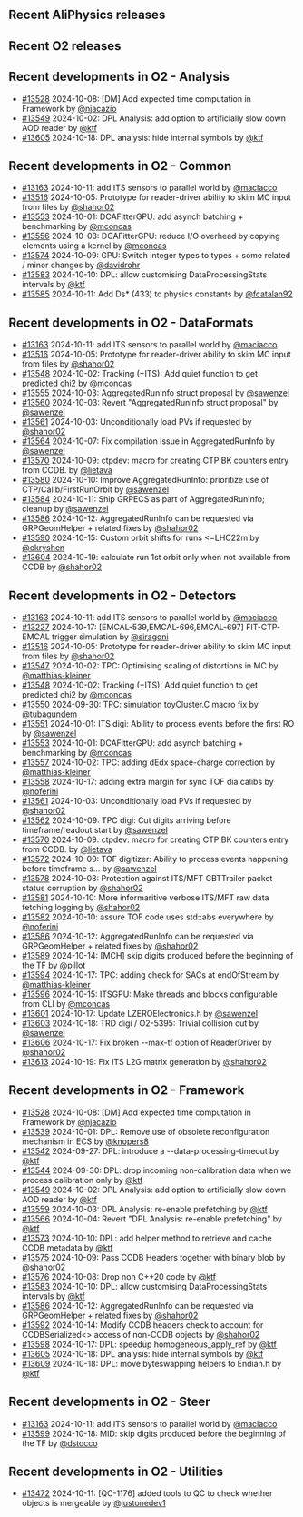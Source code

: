 ## Recent AliPhysics releases
## Recent O2 releases
## Recent developments in O2 - Analysis
- [\#13528](https://github.com/AliceO2Group/AliceO2/pull/13528) 2024-10-08: [DM] Add expected time computation in Framework by [@njacazio](https://github.com/njacazio)
- [\#13549](https://github.com/AliceO2Group/AliceO2/pull/13549) 2024-10-02: DPL Analysis: add option to artificially slow down AOD reader by [@ktf](https://github.com/ktf)
- [\#13605](https://github.com/AliceO2Group/AliceO2/pull/13605) 2024-10-18: DPL analysis: hide internal symbols by [@ktf](https://github.com/ktf)
## Recent developments in O2 - Common
- [\#13163](https://github.com/AliceO2Group/AliceO2/pull/13163) 2024-10-11: add ITS sensors to parallel world by [@maciacco](https://github.com/maciacco)
- [\#13516](https://github.com/AliceO2Group/AliceO2/pull/13516) 2024-10-05: Prototype for reader-driver ability to skim MC input from files by [@shahor02](https://github.com/shahor02)
- [\#13553](https://github.com/AliceO2Group/AliceO2/pull/13553) 2024-10-01: DCAFitterGPU: add asynch batching + benchmarking by [@mconcas](https://github.com/mconcas)
- [\#13556](https://github.com/AliceO2Group/AliceO2/pull/13556) 2024-10-03: DCAFitterGPU: reduce I/O overhead by copying elements using a kernel by [@mconcas](https://github.com/mconcas)
- [\#13574](https://github.com/AliceO2Group/AliceO2/pull/13574) 2024-10-09: GPU: Switch integer types to <cstdint> types + some related / minor changes by [@davidrohr](https://github.com/davidrohr)
- [\#13583](https://github.com/AliceO2Group/AliceO2/pull/13583) 2024-10-10: DPL: allow customising DataProcessingStats intervals by [@ktf](https://github.com/ktf)
- [\#13585](https://github.com/AliceO2Group/AliceO2/pull/13585) 2024-10-11: Add Ds* (433) to physics constants by [@fcatalan92](https://github.com/fcatalan92)
## Recent developments in O2 - DataFormats
- [\#13163](https://github.com/AliceO2Group/AliceO2/pull/13163) 2024-10-11: add ITS sensors to parallel world by [@maciacco](https://github.com/maciacco)
- [\#13516](https://github.com/AliceO2Group/AliceO2/pull/13516) 2024-10-05: Prototype for reader-driver ability to skim MC input from files by [@shahor02](https://github.com/shahor02)
- [\#13548](https://github.com/AliceO2Group/AliceO2/pull/13548) 2024-10-02: Tracking (+ITS): Add quiet function to get predicted chi2 by [@mconcas](https://github.com/mconcas)
- [\#13555](https://github.com/AliceO2Group/AliceO2/pull/13555) 2024-10-03: AggregatedRunInfo struct proposal by [@sawenzel](https://github.com/sawenzel)
- [\#13560](https://github.com/AliceO2Group/AliceO2/pull/13560) 2024-10-03: Revert "AggregatedRunInfo struct proposal" by [@sawenzel](https://github.com/sawenzel)
- [\#13561](https://github.com/AliceO2Group/AliceO2/pull/13561) 2024-10-03: Unconditionally load PVs if requested by [@shahor02](https://github.com/shahor02)
- [\#13564](https://github.com/AliceO2Group/AliceO2/pull/13564) 2024-10-07: Fix compilation issue in AggregatedRunInfo by [@sawenzel](https://github.com/sawenzel)
- [\#13570](https://github.com/AliceO2Group/AliceO2/pull/13570) 2024-10-09: ctpdev: macro for creating CTP BK counters entry from CCDB. by [@lietava](https://github.com/lietava)
- [\#13580](https://github.com/AliceO2Group/AliceO2/pull/13580) 2024-10-10: Improve AggregatedRunInfo: prioritize use of CTP/Calib/FirstRunOrbit by [@sawenzel](https://github.com/sawenzel)
- [\#13584](https://github.com/AliceO2Group/AliceO2/pull/13584) 2024-10-11: Ship GRPECS as part of AggregatedRunInfo; cleanup by [@sawenzel](https://github.com/sawenzel)
- [\#13586](https://github.com/AliceO2Group/AliceO2/pull/13586) 2024-10-12: AggregatedRunInfo can be requested via GRPGeomHelper + related fixes by [@shahor02](https://github.com/shahor02)
- [\#13590](https://github.com/AliceO2Group/AliceO2/pull/13590) 2024-10-15: Custom orbit shifts for runs <=LHC22m by [@ekryshen](https://github.com/ekryshen)
- [\#13604](https://github.com/AliceO2Group/AliceO2/pull/13604) 2024-10-19: calculate run 1st orbit only when not available from CCDB by [@shahor02](https://github.com/shahor02)
## Recent developments in O2 - Detectors
- [\#13163](https://github.com/AliceO2Group/AliceO2/pull/13163) 2024-10-11: add ITS sensors to parallel world by [@maciacco](https://github.com/maciacco)
- [\#13227](https://github.com/AliceO2Group/AliceO2/pull/13227) 2024-10-17: [EMCAL-539,EMCAL-696,EMCAL-697] FIT-CTP-EMCAL trigger simulation by [@siragoni](https://github.com/siragoni)
- [\#13516](https://github.com/AliceO2Group/AliceO2/pull/13516) 2024-10-05: Prototype for reader-driver ability to skim MC input from files by [@shahor02](https://github.com/shahor02)
- [\#13547](https://github.com/AliceO2Group/AliceO2/pull/13547) 2024-10-02: TPC: Optimising scaling of distortions in MC by [@matthias-kleiner](https://github.com/matthias-kleiner)
- [\#13548](https://github.com/AliceO2Group/AliceO2/pull/13548) 2024-10-02: Tracking (+ITS): Add quiet function to get predicted chi2 by [@mconcas](https://github.com/mconcas)
- [\#13550](https://github.com/AliceO2Group/AliceO2/pull/13550) 2024-09-30: TPC: simulation toyCluster.C macro fix by [@tubagundem](https://github.com/tubagundem)
- [\#13551](https://github.com/AliceO2Group/AliceO2/pull/13551) 2024-10-01: ITS digi: Ability to process events before the first RO by [@sawenzel](https://github.com/sawenzel)
- [\#13553](https://github.com/AliceO2Group/AliceO2/pull/13553) 2024-10-01: DCAFitterGPU: add asynch batching + benchmarking by [@mconcas](https://github.com/mconcas)
- [\#13557](https://github.com/AliceO2Group/AliceO2/pull/13557) 2024-10-02: TPC: adding dEdx space-charge correction by [@matthias-kleiner](https://github.com/matthias-kleiner)
- [\#13558](https://github.com/AliceO2Group/AliceO2/pull/13558) 2024-10-17: adding extra margin for sync TOF dia calibs by [@noferini](https://github.com/noferini)
- [\#13561](https://github.com/AliceO2Group/AliceO2/pull/13561) 2024-10-03: Unconditionally load PVs if requested by [@shahor02](https://github.com/shahor02)
- [\#13562](https://github.com/AliceO2Group/AliceO2/pull/13562) 2024-10-09: TPC digi: Cut digits arriving before timeframe/readout start by [@sawenzel](https://github.com/sawenzel)
- [\#13570](https://github.com/AliceO2Group/AliceO2/pull/13570) 2024-10-09: ctpdev: macro for creating CTP BK counters entry from CCDB. by [@lietava](https://github.com/lietava)
- [\#13572](https://github.com/AliceO2Group/AliceO2/pull/13572) 2024-10-09: TOF digitizer: Ability to process events happening before timeframe s… by [@sawenzel](https://github.com/sawenzel)
- [\#13578](https://github.com/AliceO2Group/AliceO2/pull/13578) 2024-10-08: Protection against ITS/MFT GBTTrailer packet status corruption by [@shahor02](https://github.com/shahor02)
- [\#13581](https://github.com/AliceO2Group/AliceO2/pull/13581) 2024-10-10: More informaritive verbose ITS/MFT raw data fetching logging by [@shahor02](https://github.com/shahor02)
- [\#13582](https://github.com/AliceO2Group/AliceO2/pull/13582) 2024-10-10: assure TOF code uses std::abs everywhere by [@noferini](https://github.com/noferini)
- [\#13586](https://github.com/AliceO2Group/AliceO2/pull/13586) 2024-10-12: AggregatedRunInfo can be requested via GRPGeomHelper + related fixes by [@shahor02](https://github.com/shahor02)
- [\#13589](https://github.com/AliceO2Group/AliceO2/pull/13589) 2024-10-14: [MCH] skip digits produced before the beginning of the TF by [@pillot](https://github.com/pillot)
- [\#13594](https://github.com/AliceO2Group/AliceO2/pull/13594) 2024-10-17: TPC: adding check for SACs at endOfStream by [@matthias-kleiner](https://github.com/matthias-kleiner)
- [\#13596](https://github.com/AliceO2Group/AliceO2/pull/13596) 2024-10-15: ITSGPU: Make threads and blocks configurable from CLI by [@mconcas](https://github.com/mconcas)
- [\#13601](https://github.com/AliceO2Group/AliceO2/pull/13601) 2024-10-17: Update LZEROElectronics.h by [@sawenzel](https://github.com/sawenzel)
- [\#13603](https://github.com/AliceO2Group/AliceO2/pull/13603) 2024-10-18: TRD digi / O2-5395: Trivial collision cut by [@sawenzel](https://github.com/sawenzel)
- [\#13606](https://github.com/AliceO2Group/AliceO2/pull/13606) 2024-10-17: Fix broken --max-tf option of ReaderDriver by [@shahor02](https://github.com/shahor02)
- [\#13613](https://github.com/AliceO2Group/AliceO2/pull/13613) 2024-10-19: Fix ITS L2G matrix generation by [@shahor02](https://github.com/shahor02)
## Recent developments in O2 - Framework
- [\#13528](https://github.com/AliceO2Group/AliceO2/pull/13528) 2024-10-08: [DM] Add expected time computation in Framework by [@njacazio](https://github.com/njacazio)
- [\#13539](https://github.com/AliceO2Group/AliceO2/pull/13539) 2024-10-01: DPL: Remove use of obsolete reconfiguration mechanism in ECS by [@knopers8](https://github.com/knopers8)
- [\#13542](https://github.com/AliceO2Group/AliceO2/pull/13542) 2024-09-27: DPL: introduce a --data-processing-timeout by [@ktf](https://github.com/ktf)
- [\#13544](https://github.com/AliceO2Group/AliceO2/pull/13544) 2024-09-30: DPL: drop incoming non-calibration data when we process calibration only by [@ktf](https://github.com/ktf)
- [\#13549](https://github.com/AliceO2Group/AliceO2/pull/13549) 2024-10-02: DPL Analysis: add option to artificially slow down AOD reader by [@ktf](https://github.com/ktf)
- [\#13559](https://github.com/AliceO2Group/AliceO2/pull/13559) 2024-10-03: DPL Analysis: re-enable prefetching by [@ktf](https://github.com/ktf)
- [\#13566](https://github.com/AliceO2Group/AliceO2/pull/13566) 2024-10-04: Revert "DPL Analysis: re-enable prefetching" by [@ktf](https://github.com/ktf)
- [\#13573](https://github.com/AliceO2Group/AliceO2/pull/13573) 2024-10-10: DPL: add helper method to retrieve and cache CCDB metadata by [@ktf](https://github.com/ktf)
- [\#13575](https://github.com/AliceO2Group/AliceO2/pull/13575) 2024-10-09: Pass CCDB Headers together with binary blob by [@shahor02](https://github.com/shahor02)
- [\#13576](https://github.com/AliceO2Group/AliceO2/pull/13576) 2024-10-08: Drop non C++20 code by [@ktf](https://github.com/ktf)
- [\#13583](https://github.com/AliceO2Group/AliceO2/pull/13583) 2024-10-10: DPL: allow customising DataProcessingStats intervals by [@ktf](https://github.com/ktf)
- [\#13586](https://github.com/AliceO2Group/AliceO2/pull/13586) 2024-10-12: AggregatedRunInfo can be requested via GRPGeomHelper + related fixes by [@shahor02](https://github.com/shahor02)
- [\#13592](https://github.com/AliceO2Group/AliceO2/pull/13592) 2024-10-14: Modify CCDB headers check to account for CCDBSerialized<> access of non-CCDB objects by [@shahor02](https://github.com/shahor02)
- [\#13598](https://github.com/AliceO2Group/AliceO2/pull/13598) 2024-10-17: DPL: speedup homogeneous_apply_ref by [@ktf](https://github.com/ktf)
- [\#13605](https://github.com/AliceO2Group/AliceO2/pull/13605) 2024-10-18: DPL analysis: hide internal symbols by [@ktf](https://github.com/ktf)
- [\#13609](https://github.com/AliceO2Group/AliceO2/pull/13609) 2024-10-18: DPL: move byteswapping helpers to Endian.h by [@ktf](https://github.com/ktf)
## Recent developments in O2 - Steer
- [\#13163](https://github.com/AliceO2Group/AliceO2/pull/13163) 2024-10-11: add ITS sensors to parallel world by [@maciacco](https://github.com/maciacco)
- [\#13599](https://github.com/AliceO2Group/AliceO2/pull/13599) 2024-10-18: MID: skip digits produced before the beginning of the TF by [@dstocco](https://github.com/dstocco)
## Recent developments in O2 - Utilities
- [\#13472](https://github.com/AliceO2Group/AliceO2/pull/13472) 2024-10-11: [QC-1176] added tools to QC to check whether objects is mergeable by [@justonedev1](https://github.com/justonedev1)
